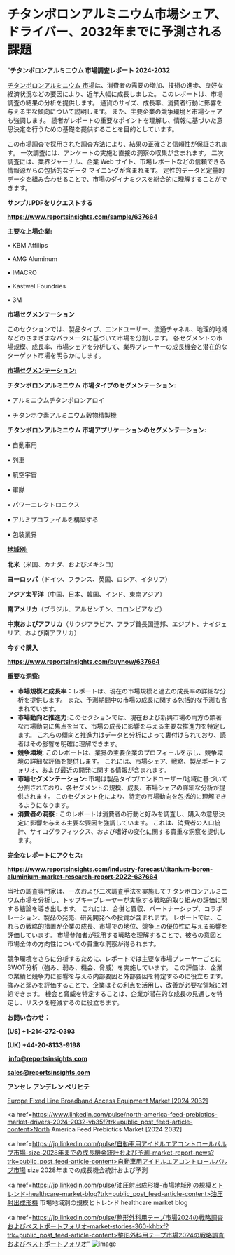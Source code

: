 # チタンボロンアルミニウム市場シェア、ドライバー、2032年までに予測される課題

"<strong>チタンボロンアルミニウム 市場調査レポート 2024-2032</strong>

<a href=https://www.reportsinsights.com/sample/637664>チタンボロンアルミニウム 市場</a>は、消費者の需要の増加、技術の進歩、良好な経済状況などの要因により、近年大幅に成長しました。 このレポートは、市場調査の結果の分析を提供します。 通貨のサイズ、成長率、消費者行動に影響を与える主な傾向について説明します。 また、主要企業の競争環境と市場シェアも強調します。 読者がレポートの重要なポイントを理解し、情報に基づいた意思決定を行うための基礎を提供することを目的としています。

この市場調査で採用された調査方法により、結果の正確さと信頼性が保証されます。 一次調査には、アンケートの実施と直接の洞察の収集が含まれます。 二次調査には、業界ジャーナル、企業 Web サイト、市場レポートなどの信頼できる情報源からの包括的なデータ マイニングが含まれます。 定性的データと定量的データを組み合わせることで、市場のダイナミクスを総合的に理解することができます。

<strong><b>サンプルPDFをリクエストする</b></strong>

<a href=https://www.reportsinsights.com/sample/637664><strong><u>https://www.reportsinsights.com/sample/637664</u></strong></a>

<strong>主要な上場企業:</strong>

• KBM Affilips

• AMG Aluminum

• IMACRO

• Kastwel Foundries

• 3M

<strong>市場セグメンテーション</strong>

このセクションでは、製品タイプ、エンドユーザー、流通チャネル、地理的地域などのさまざまなパラメータに基づいて市場を分割します。 各セグメントの市場規模、成長率、市場シェアを分析して、業界プレーヤーの成長機会と潜在的なターゲット市場を明らかにします。

<strong><u>市場セグメンテーション</u></strong><strong><u>:</u></strong>

<strong>チタンボロンアルミニウム 市場タイプのセグメンテーション:</strong>

• アルミニウムチタンボロンアロイ

• チタンホウ素アルミニウム穀物精製機

<strong>チタンボロンアルミニウム 市場アプリケーションのセグメンテーション:</strong>

• 自動車用

• 列車

• 航空宇宙

• 軍隊

• パワーエレクトロニクス

• アルミプロファイルを構築する

• 包装業界

<strong><u>地域別</u></strong><strong><u>:</u></strong>

<strong>北米</strong>（米国、カナダ、およびメキシコ）

<strong>ヨーロッパ</strong>（ドイツ、フランス、英国、ロシア、イタリア）

<strong>アジア太平洋</strong>（中国、日本、韓国、インド、東南アジア）

<strong>南アメリカ</strong>（ブラジル、アルゼンチン、コロンビアなど）

<strong>中東およびアフリカ</strong>（サウジアラビア、アラブ首長国連邦、エジプト、ナイジェリア、および南アフリカ）

<strong>今すぐ購入</strong>

<a href=https://www.reportsinsights.com/buynow/637664><strong><u>https://www.reportsinsights.com/buynow/637664</u></strong></a>

<strong>重要な洞察:</strong>
<ul>
  <li><strong>市場規模と成長率：</strong>レポートは、現在の市場規模と過去の成長率の詳細な分析を提供します。 また、予測期間中の市場の成長に関する包括的な予測も含まれています。</li>
  <li><strong>市場動向と推進力:</strong>このセクションでは、現在および新興市場の両方の顕著な市場動向に焦点を当て、市場の成長に影響を与える主要な推進力を特定します。 これらの傾向と推進力はデータと分析によって裏付けられており、読者はその影響を明確に理解できます。</li>
  <li><strong>競争環境</strong>: このレポートは、業界の主要企業のプロフィールを示し、競争環境の詳細な評価を提供します。 これには、市場シェア、戦略、製品ポートフォリオ、および最近の開発に関する情報が含まれます。</li>
  <li><strong>市場セグメンテーション: </strong>市場は製品タイプ/エンドユーザー/地域に基づいて分割されており、各セグメントの規模、成長、市場シェアの詳細な分析が提供されます。 このセグメント化により、特定の市場動向を包括的に理解できるようになります。</li>
  <li><strong>消費者の洞察 : </strong>このレポートは消費者の行動と好みを調査し、購入の意思決定に影響を与える主要な要因を強調しています。 これは、消費者の人口統計、サイコグラフィックス、および嗜好の変化に関する貴重な洞察を提供します。</li>
</ul>
<strong>完全なレポートにアクセス:</strong>

<a href=https://www.reportsinsights.com/industry-forecast/titanium-boron-aluminium-market-research-report-2022-637664><strong><u><b>https://www.reportsinsights.com/industry-forecast/titanium-boron-aluminium-market-research-report-2022-637664</b></u></strong></a>

当社の調査専門家は、一次および二次調査手法を実施してチタンボロンアルミニウム市場を分析し、トップキープレーヤーが実施する戦略的取り組みの評価に関する結論を導き出します。 これには、合併と買収、パートナーシップ、コラボレーション、製品の発売、研究開発への投資が含まれます。 レポートでは、これらの戦略的措置が企業の成長、市場での地位、競争上の優位性に与える影響を評価しています。 市場参加者が採用する戦略を理解することで、彼らの意図と市場全体の方向性についての貴重な洞察が得られます。

競争環境をさらに分析するために、レポートでは主要な市場プレーヤーごとにSWOT分析（強み、弱み、機会、脅威）を実施しています。 この評価は、企業の業績と競争力に影響を与える内部要因と外部要因を特定するのに役立ちます。 強みと弱みを評価することで、企業はその利点を活用し、改善が必要な領域に対処できます。 機会と脅威を特定することは、企業が潜在的な成長の見通しを特定し、リスクを軽減するのに役立ちます。

<strong>お問い合わせ：</strong>

<strong>(US) +1-214-272-0393</strong>

<strong>(UK) +44-20-8133-9198</strong>

<strong> </strong><a href=info@reportsinsights.com><strong><u>info@reportsinsights.com</u></strong></a>

<a href=sales@reportsinsights.com><strong><u>sales@reportsinsights.com</u></strong></a>

<strong>アンセレ アンデレン ベリヒテ</strong>

<a href=https://www.linkedin.com/pulse/europe-fixed-line-broadband-access-equipment-markets-0pqqc/>Europe Fixed Line Broadband Access Equipment Market [2024 2032]</a>

<a href=https://www.linkedin.com/pulse/north-america-feed-prebiotics-market-drivers-2024-2032-vb35f?trk=public_post_feed-article-content>North America Feed Prebiotics Market [2024 2032]</a>

<a href=https://jp.linkedin.com/pulse/自動車用アイドルエアコントロールバルブ市場-size-2028年までの成長機会統計および予測-market-report-news?trk=public_post_feed-article-content>自動車用アイドルエアコントロールバルブ市場 size 2028年までの成長機会統計および予測</a>

<a href=https://jp.linkedin.com/pulse/油圧射出成形機-市場地域別の規模とトレンド-healthcare-market-blog?trk=public_post_feed-article-content>油圧射出成形機 市場地域別の規模とトレンド healthcare market blog</a>

<a href=https://jp.linkedin.com/pulse/整形外科用テープ市場2024の戦略調査およびベストポートフォリオ-market-stories-360-khbxf?trk=public_post_feed-article-content>整形外科用テープ市場2024の戦略調査およびベストポートフォリオ</a>"
![image](https://github.com/gayatrid12/RIResearch/assets/158473851/727b0a99-6452-42de-ba0b-06c3672c70fc)
